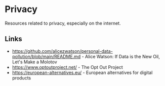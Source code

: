 # Privacy

Resources related to privacy, especially on the internet.

## Links

- https://github.com/alicezwatson/personal-data-pollution/blob/main/README.md - Alice Watson: If Data is the New Oil, Let's Make a Molotov
- https://www.optoutproject.net/ - The Opt Out Project
- https://european-alternatives.eu/ - European alternatives for digital products
